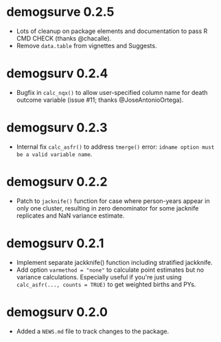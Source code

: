 # demogsurve 0.2.5

* Lots of cleanup on package elements and documentation to pass R CMD CHECK (thanks @chacalle).
* Remove `data.table` from vignettes and Suggests.

# demogsurv 0.2.4

* Bugfix in `calc_nqx()` to allow user-specified column name for death outcome variable (issue #11; thanks @JoseAntonioOrtega).

# demogsurv 0.2.3

* Internal fix `calc_asfr()` to address `tmerge()` error: `idname option must be a valid variable name`.


# demogsurv 0.2.2

* Patch to `jacknife()` function for case where person-years appear in only one
  cluster, resulting in zero denominator for some jacknife replicates and NaN 
  variance estimate.

# demogsurv 0.2.1

* Implement separate jackknife() function including stratified jackknife.
* Add option `varmethod = "none"` to calculate point estimates but no variance 
  calculations. Especially useful if you're just using 
  `calc_asfr(..., counts = TRUE)` to get weighted births and PYs.

# demogsurv 0.2.0

* Added a `NEWS.md` file to track changes to the package.

